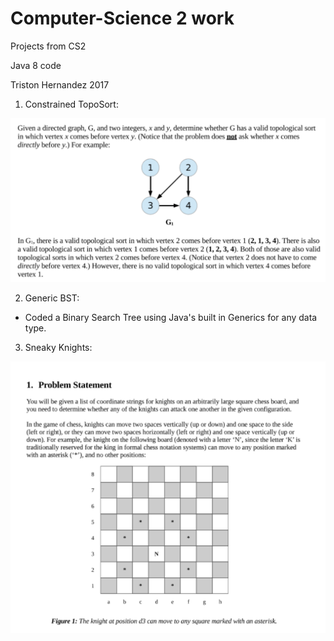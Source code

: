 # Computer-Science 2 work
Projects from CS2 

Java 8 code 

Triston Hernandez 2017 

1) Constrained TopoSort:

![CTS](CTS.png)

2) Generic BST:

- Coded a Binary Search Tree using Java's built in Generics for any data type.

3) Sneaky Knights:

![SK](SK.png)

